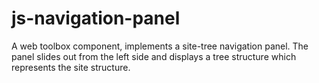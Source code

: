 # js-navigation-panel
A web toolbox component, implements a site-tree navigation panel.
The panel slides out from the left side and displays a tree structure which represents the site structure.
